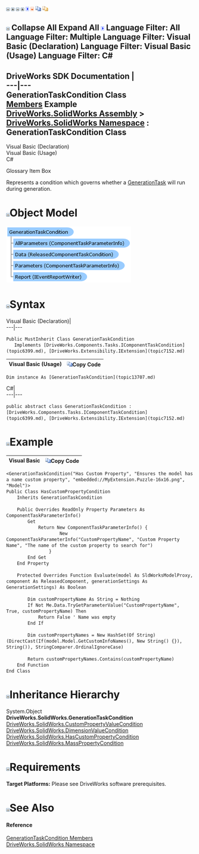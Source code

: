 ![](dotnetimages/collapse.gif) ![](dotnetimages/expand.gif) ![](dotnetimages/collapse.gif) ![](dotnetimages/expand.gif) ![](dotnetimages/drpdown.gif) ![](dotnetimages/drpdown_orange.gif) ![](dotnetimages/copycode.gif) ![](dotnetimages/copycodeHighlight.gif)

![](dotnetimages/collapse.gif) Collapse All Expand All ![](dotnetimages/drpdown.gif) Language Filter: All  Language Filter: Multiple  Language Filter: Visual Basic (Declaration) Language Filter: Visual Basic (Usage) Language Filter: C#  
---  
DriveWorks SDK Documentation  |   
---|---  
GenerationTaskCondition Class   
[Members](topic13708.md) Example   
[DriveWorks.SolidWorks Assembly](topic13342.md) > [DriveWorks.SolidWorks Namespace](topic13345.md) : GenerationTaskCondition Class  
---  
  
Visual Basic (Declaration)    
Visual Basic (Usage)    
C# 

Glossary Item Box

Represents a condition which governs whether a [GenerationTask](topic13678.md) will run during generation. 

# ![](dotnetimages/collapse.gif)Object Model

![](dotnetdiagramimages/image746.png)

# ![](dotnetimages/collapse.gif)Syntax

Visual Basic (Declaration)|   
---|---  
      
    
    Public MustInherit Class GenerationTaskCondition 
       Implements [DriveWorks.Components.Tasks.IComponentTaskCondition](topic6399.md), [DriveWorks.Extensibility.IExtension](topic7152.md)   
  
Visual Basic (Usage)| ![](dotnetimages/copycode.gif)Copy Code  
---|---  
      
    
    Dim instance As [GenerationTaskCondition](topic13707.md)  
  
C#|   
---|---  
      
    
    public abstract class GenerationTaskCondition : [DriveWorks.Components.Tasks.IComponentTaskCondition](topic6399.md), [DriveWorks.Extensibility.IExtension](topic7152.md)    
  
# ![](dotnetimages/collapse.gif)Example

Visual Basic| ![](dotnetimages/copycode.gif)Copy Code  
---|---  
      
    
    <GenerationTaskCondition("Has Custom Property", "Ensures the model has a name custom property", "embedded://MyExtension.Puzzle-16x16.png", "Model")>
    Public Class HasCustomPropertyCondition
        Inherits GenerationTaskCondition
    
        Public Overrides ReadOnly Property Parameters As ComponentTaskParameterInfo()
            Get
                Return New ComponentTaskParameterInfo() {
                        New ComponentTaskParameterInfo("CustomPropertyName", "Custom Property Name", "The name of the custom property to search for")
                    }
            End Get
        End Property
    
        Protected Overrides Function Evaluate(model As SldWorksModelProxy, component As ReleasedComponent, generationSettings As GenerationSettings) As Boolean
    
            Dim customPropertyName As String = Nothing
            If Not Me.Data.TryGetParameterValue("CustomPropertyName", True, customPropertyName) Then
                Return False ' Name was empty 
            End If
    
            Dim customPropertyNames = New HashSet(Of String)(DirectCast(If(model.Model.GetCustomInfoNames(), New String() {}), String()), StringComparer.OrdinalIgnoreCase)
    
            Return customPropertyNames.Contains(customPropertyName)
        End Function
    End Class  
  
# ![](dotnetimages/collapse.gif)Inheritance Hierarchy

System.Object  
**DriveWorks.SolidWorks.GenerationTaskCondition**  
[DriveWorks.SolidWorks.CustomPropertyValueCondition](topic13527.md)  
[DriveWorks.SolidWorks.DimensionValueCondition](topic13536.md)  
[DriveWorks.SolidWorks.HasCustomPropertyCondition](topic13772.md)  
[DriveWorks.SolidWorks.MassPropertyCondition](topic13781.md)  


# ![](dotnetimages/collapse.gif)Requirements

**Target Platforms:** Please see DriveWorks software prerequisites.

# ![](dotnetimages/collapse.gif)See Also

#### Reference

[GenerationTaskCondition Members](topic13708.md)   
[DriveWorks.SolidWorks Namespace](topic13345.md)


